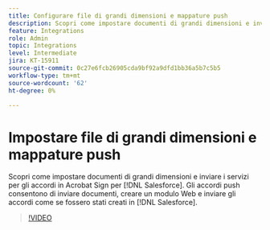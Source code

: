 ```yaml
---
title: Configurare file di grandi dimensioni e mappature push
description: Scopri come impostare documenti di grandi dimensioni e inviare i servizi per gli accordi
feature: Integrations
role: Admin
topic: Integrations
level: Intermediate
jira: KT-15911
source-git-commit: 0c27e6fcb26905cda9bf92a9dfd1bb36a5b7c5b5
workflow-type: tm+mt
source-wordcount: '62'
ht-degree: 0%

---
```


# Impostare file di grandi dimensioni e mappature push

Scopri come impostare documenti di grandi dimensioni e inviare i servizi per gli accordi in Acrobat Sign per [!DNL Salesforce]. Gli accordi push consentono di inviare documenti, creare un modulo Web e inviare gli accordi come se fossero stati creati in [!DNL Salesforce].

>[!VIDEO](https://video.tv.adobe.com/v/3432842?quality=12&learn=on&hidetitle=true)
